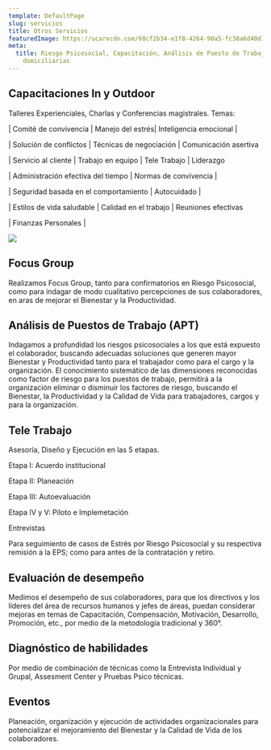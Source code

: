 ```yaml
---
template: DefaultPage
slug: servicios
title: Otros Servicios
featuredImage: https://ucarecdn.com/68cf2b34-e1f8-4264-90a5-fc38a6d40d16/
meta:
  title: Riesgo Psicosocial, Capacitación, Análisis de Puesto de Trabajo, Visitas
    domiciliarias
---
```

## Capacitaciones In y Outdoor

﻿Talleres Experienciales, Charlas y Conferencias magistrales. Temas:

\| Comité de convivencia |  Manejo del estrés| Inteligencia emocional |

\| Solución de conflictos |   Técnicas de negociación |  Comunicación asertiva

\| Servicio al cliente | Trabajo en equipo | Tele Trabajo | ​​​  Liderazgo

\| Administración efectiva del tiempo |   Normas de convivencia |

\| Seguridad basada en el comportamiento |  Autocuidado |

\|  Estilos de vida saludable |  Calidad en el trabajo |  Reuniones efectivas​

\| Finanzas Personales |

![](https://ucarecdn.com/5ff899fa-d1c1-4a00-8665-d59d69fd710d/)

## Focus Group

Realizamos Focus Group, tanto para confirmatorios en Riesgo Psicosocial, como para indagar de modo cualitativo percepciones de sus colaboradores, en aras de mejorar el Bienestar y la Productividad. 

## Análisis de Puestos de Trabajo (APT)

​Indagamos a profundidad los riesgos psicosociales a los que está expuesto el colaborador, buscando adecuadas soluciones que generen mayor Bienestar y Productividad tanto para el trabajador como para el cargo y la organización. El conocimiento sistemático de las dimensiones reconocidas como factor de riesgo para los puestos de trabajo, permitirá a la organización eliminar o disminuir los factores de riesgo, buscando el Bienestar, la Productividad y la Calidad de Vida para trabajadores, cargos y para la organización. 

## Tele Trabajo

Asesoría, Diseño y Ejecución  en las 5 etapas. 

Etapa I: Acuerdo institucional

Etapa II: Planeación

Etapa III: Autoevaluación

Etapa IV y V: Piloto e Implemetación

Entrevistas

​Para seguimiento de casos de Estrés por Riesgo Psicosocial y su respectiva remisión a la EPS; como para antes de la contratación y retiro.

## Evaluación de desempeño

Medimos el desempeño de sus colaboradores, para que los directivos y los líderes del  área de recursos humanos y jefes de áreas, puedan considerar mejoras en temas de Capacitación, Compensación, Motivación, Desarrollo, Promoción, etc., por medio de la metodología tradicional y 360°. 

## ​Diagnóstico de habilidades

Por medio de  combinación de técnicas como la Entrevista Individual y Grupal, Assesment Center y Pruebas Psico técnicas.

## Eventos

Planeación, organización y ejecución de actividades organizacionales para potencializar el mejoramiento del Bienestar y la Calidad de Vida de los colaboradores.